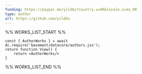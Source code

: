 ```yaml
---
funding: https://paypal.me/yildbs?country.x=KR&locale.x=ko_KR
type: author
url: https://github.com/yildbs
---
```



%% WORKS_LIST_START %%

```datacorejsx
const { AuthorWorks } = await dc.require('basement/datacore/authors.jsx');
return function View() {
    return <AuthorWorks/>
}
```
%% WORKS_LIST_END %%